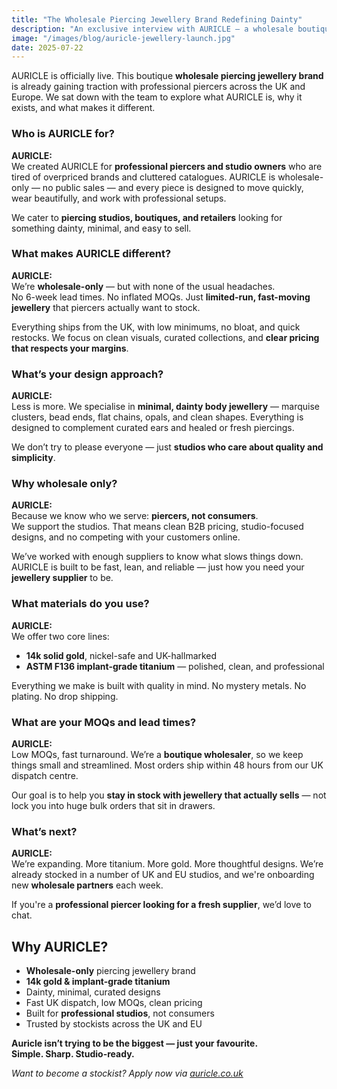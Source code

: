 ```yaml
---
title: "The Wholesale Piercing Jewellery Brand Redefining Dainty"
description: "An exclusive interview with AURICLE – a wholesale boutique piercing jewellery brand offering 14k gold and ASTM F136 titanium to professional piercers."
image: "/images/blog/auricle-jewellery-launch.jpg"
date: 2025-07-22
---
```




AURICLE is officially live. This boutique **wholesale piercing jewellery brand** is already gaining traction with professional piercers across the UK and Europe. We sat down with the team to explore what AURICLE is, why it exists, and what makes it different.



### Who is AURICLE for?

**AURICLE:**  
We created AURICLE for **professional piercers and studio owners** who are tired of overpriced brands and cluttered catalogues. AURICLE is wholesale-only — no public sales — and every piece is designed to move quickly, wear beautifully, and work with professional setups.

We cater to **piercing studios, boutiques, and retailers** looking for something dainty, minimal, and easy to sell.



### What makes AURICLE different?

**AURICLE:**  
We’re **wholesale-only** — but with none of the usual headaches.  
No 6-week lead times. No inflated MOQs. Just **limited-run, fast-moving jewellery** that piercers actually want to stock.

Everything ships from the UK, with low minimums, no bloat, and quick restocks. We focus on clean visuals, curated collections, and **clear pricing that respects your margins**.



### What’s your design approach?

**AURICLE:**  
Less is more. We specialise in **minimal, dainty body jewellery** — marquise clusters, bead ends, flat chains, opals, and clean shapes. Everything is designed to complement curated ears and healed or fresh piercings.

We don’t try to please everyone — just **studios who care about quality and simplicity**.



### Why wholesale only?

**AURICLE:**  
Because we know who we serve: **piercers, not consumers**.  
We support the studios. That means clean B2B pricing, studio-focused designs, and no competing with your customers online.

We’ve worked with enough suppliers to know what slows things down. AURICLE is built to be fast, lean, and reliable — just how you need your **jewellery supplier** to be.



### What materials do you use?

**AURICLE:**  
We offer two core lines:  
- **14k solid gold**, nickel-safe and UK-hallmarked  
- **ASTM F136 implant-grade titanium** — polished, clean, and professional  

Everything we make is built with quality in mind. No mystery metals. No plating. No drop shipping.



### What are your MOQs and lead times?

**AURICLE:**  
Low MOQs, fast turnaround. We’re a **boutique wholesaler**, so we keep things small and streamlined. Most orders ship within 48 hours from our UK dispatch centre.

Our goal is to help you **stay in stock with jewellery that actually sells** — not lock you into huge bulk orders that sit in drawers.



### What’s next?

**AURICLE:**  
We’re expanding. More titanium. More gold. More thoughtful designs. We’re already stocked in a number of UK and EU studios, and we're onboarding new **wholesale partners** each week.

If you're a **professional piercer looking for a fresh supplier**, we’d love to chat.



## Why AURICLE?

- **Wholesale-only** piercing jewellery brand  
- **14k gold & implant-grade titanium**  
- Dainty, minimal, curated designs  
- Fast UK dispatch, low MOQs, clean pricing  
- Built for **professional studios**, not consumers  
- Trusted by stockists across the UK and EU  



**Auricle isn’t trying to be the biggest — just your favourite.  
Simple. Sharp. Studio-ready.**



*Want to become a stockist? Apply now via [auricle.co.uk](https://auricle.co.uk)*  
